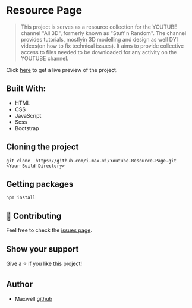 # Resource Page

> This project is serves as a resource collection for the YOUTUBE channel "All 3D", formerly known as "Stuff n Random".
The channel provides tutorials, mostlyin 3D modelling and design as well DYI videos(on how to fix technical issues).
It aims to provide collective access to files needed to be downloaded for any activity on the YOUTUBE channel.


Click [here](https://i-max-xi.github.io/Restaurant-site/) 
to get a live preview of the project.

## Built With:
 - HTML
 - CSS
 - JavaScript
 - Scss
 - Bootstrap


## Cloning the project
```
git clone  https://github.com/i-max-xi/Youtube-Resource-Page.git <Your-Build-Directory>
```


## Getting packages
```
npm install
```


 ## 🤝 Contributing

Feel free to check the [issues page](https://github.com/i-max-xi/Youtube-Resource-Page./issues).

## Show your support

Give a ⭐️ if you like this project!

## Author

- Maxwell [github](https://github.com/i-max-xi)

